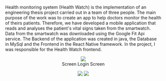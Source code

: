 Health monitoring syetem (Health Watch) is the implementation of an engineering thesis project carried out in a team of three people. The main purpose of the work was to create an app to help doctors monitor the health of theirs patients. Therefore, we have developed a mobile application that reads and analyses the patient's vital signs taken from the smartwatch. Data from the smartwatch was downloaded using the Google Fit Api service. The Backend of the application was created in java, the Database in MySql and the Frontend in the React Native framework. In the project, I was responsible for the Health Watch frontend. 


<div align="center">
  <p align="row">
    <img src="https://user-images.githubusercontent.com/65900710/226182589-66d15530-2347-4a82-8921-0c4fb9723e9d.jpg"></br>
    Screen Login Screen
  </p>
  <img src="https://user-images.githubusercontent.com/65900710/226182589-66d15530-2347-4a82-8921-0c4fb9723e9d.jpg">   
  <img src="https://user-images.githubusercontent.com/65900710/226182589-66d15530-2347-4a82-8921-0c4fb9723e9d.jpg">   
  </div>

